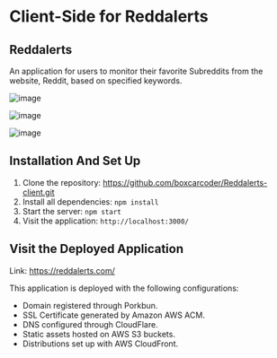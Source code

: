 # Client-Side for Reddalerts

## Reddalerts

An application for users to monitor their favorite Subreddits from the website, Reddit, based on specified keywords.

![image](https://user-images.githubusercontent.com/5587071/130664603-e4625320-6d93-48c0-9c96-f37f4f5e998b.png)

![image](https://user-images.githubusercontent.com/5587071/130667161-b3c9538a-4227-49a1-b7ce-d828784c3625.png)

![image](https://user-images.githubusercontent.com/5587071/130664934-53a7342d-8870-4173-a5ec-a3c68e7f89dd.png)

## Installation And Set Up

1. Clone the repository: https://github.com/boxcarcoder/Reddalerts-client.git
2. Install all dependencies: `npm install`
3. Start the server: `npm start`
4. Visit the application: `http://localhost:3000/`

## Visit the Deployed Application

Link: https://reddalerts.com/

This application is deployed with the following configurations:
- Domain registered through Porkbun.
- SSL Certificate generated by Amazon AWS ACM.
- DNS configured through CloudFlare.
- Static assets hosted on AWS S3 buckets.
- Distributions set up with AWS CloudFront.



